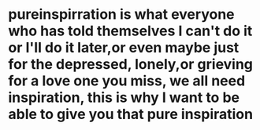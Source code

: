 # pureinspirration is what everyone who has told themselves I can't do it or I'll do it later,or even maybe just for the depressed, lonely,or grieving for a love one you miss, we all need inspiration, this is why I want to be able to give you that pure inspiration 
